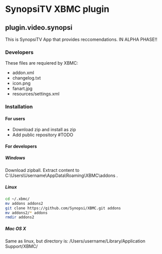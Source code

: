 # SynopsiTV XBMC plugin

## plugin.video.synopsi

This is SynopsiTV App that provides reccomendations. IN ALPHA PHASE!!
### Developers
These files are requiered by XBMC:
* addon.xml
* changelog.txt
* icon.png
* fanart.jpg
* resources/settings.xml


### Installation

#### For users
* Download zip and install as zip
* Add public repository #TODO

#### For developers
##### Windows
Download zipball. Extract content to C:\Users\Username\AppData\Roaming\XBMC\addons .

##### Linux
```bash
cd ~/.xbmc/
mv addons addons2
git clone https://github.com/Synopsi/XBMC.git addons
mv addons2/* addons
rmdir addons2
```

##### Mac OS X
Same as linux, but directory is:  /Users/username/Library/Application Support/XBMC/

